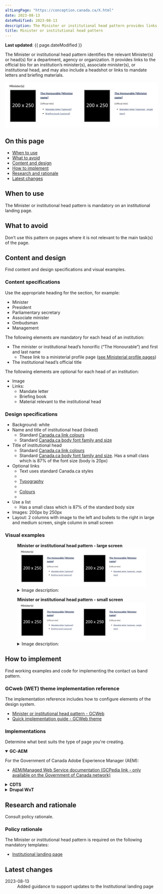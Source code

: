 ```yaml
---
altLangPage: "https://conception.canada.ca/X.html"
date: 2023-08-13
dateModified: 2023-08-13
description: The Minister or institutional head pattern provides links to an institution’s minister(s), including associate minister(s), or its institutional head.
title: Minister or institutional head pattern
---
```

<p><strong>Last updated</strong>: {{ page.dateModified }}</p>
<p>
    The Minister or institutional head pattern identifies the relevant Minister(s) or head(s) for a department, agency or organization. It provides links to the official bio for an institution’s minister(s), associate minister(s), or
    institutional head, and may also include a headshot or links to mandate letters and briefing materials.
</p>
<div class="pattern-demo mrgn-tp-lg mrgn-bttm-xl"><img src="../images/ministers-block-en.png" class="img-responsive" alt="" /></div>
<section>
    <h2>On this page</h2>
    <ul>
        <li><a href="#use">When to use</a></li>
        <li><a href="#avoid">What to avoid</a></li>
        <li><a href="#design">Content and design</a></li>
        <li><a href="#implement">How to implement</a></li>
        <li><a href="#research">Research and rationale</a></li>
        <li><a href="#latest">Latest changes</a></li>
    </ul>
</section>
<section>
    <h2 id="use">When to use</h2>
    <p>The Minister or institutional head pattern is mandatory on an institutional landing page.</p>
</section>
<section>
    <h2 id="avoid">What to avoid</h2>
    <p>Don’t use this pattern on pages where it is not relevant to the main task(s) of the page.</p>
</section>
<section>
    <h2 id="design">Content and design</h2>
    <p>Find content and design specifications and visual examples.</p>
    <h3>Content specifications</h3>
    <p>Use the appropriate heading for the section, for example:</p>
    <ul>
        <li>Minister</li>
        <li>President</li>
        <li>Parliamentary secretary</li>
        <li>Associate minister</li>
        <li>Ombudsman</li>
        <li>Management</li>
    </ul>
    <p>The following elements are mandatory for each head of an institution:</p>
    <ul>
        <li>
            The minister or institutional head’s honorific (“The Honourable”) and first and last name
            <ul>
                <li>These link to a ministerial profile page (<a href="https://design.canada.ca/mandatory-templates/ministerial-profile-pages.html">see Ministerial profile pages</a>)</li>
            </ul>
        </li>
        <li>The institutional head’s official title</li>
    </ul>
    <p>The following elements are optional for each head of an institution:</p>
    <ul>
        <li>Image</li>
        <li>
            Links:
            <ul>
                <li>Mandate letter</li>
                <li>Briefing book</li>
                <li>Material relevant to the institutional head</li>
            </ul>
        </li>
    </ul>
    <h3>Design specifications</h3>
    <ul>
        <li>Background: white</li>
        <li>
            Name and title of institutional head (linked)
            <ul>
                <li>Standard <a href="https://design.canada.ca/styles/colours.html">Canada.ca link colours</a></li>
                <li>Standard <a href="https://design.canada.ca/styles/typography.html">Canada.ca body font family and size</a></li>
            </ul>
        </li>
        <li>
            Title of institutional head
            <ul>
                <li>Standard <a href="https://design.canada.ca/styles/colours.html">Canada.ca link colours</a></li>
                <li>Standard <a href="https://design.canada.ca/styles/typography.html">Canada.ca body font family and size</a>. Has a small class which is 87% of the font size (body is 20px)</li>
            </ul>
        </li>
        <li>
            Optional links
            <ul>
                <li>Text uses standard Canada.ca styles</li>
                <li></li>
                <li><a href="https://design.canada.ca/styles/typography.html">Typography</a></li>
                <li></li>
                <li><a href="https://design.canada.ca/styles/colours.html">Colours</a></li>
                <li></li>
            </ul>
        </li>
        <li>
            Use a list
            <ul>
                <li>Has a small class which is 87% of the standard body size</li>
            </ul>
        </li>
        <li>Images: 200px by 250px</li>
        <li>Layout: 2 columns with image to the left and bullets to the right in large and medium screen, single column in small screen</li>
    </ul>
    <h3>Visual examples</h3>
    <div class="pattern-demo mrgn-tp-md mrgn-bttm-md">
        <figure class="mrgn-tp-md mrgn-bttm-lg">
            <figcaption><b>Minister or institutional head pattern - large screen</b></figcaption>
            <img src="../images/ministers-block-en.png" class="img-responsive" alt="Minister or institutional head pattern for large screens. Text version below:" />
            <details>
                <summary class="wb-toggle" data-toggle='{"print":"on"}'>Image description:</summary>
                <p>The Minister or institutional head pattern appears in 2 columns with the heading “Minister(s)”.</p>
                <p>The first column presents a placeholder for an institutional head’s image on the left. The dimensions for the image are 200px x 250px. Information on the right includes:</p>
                <ul>
                    <li>The Honourable [Minister name] (link)</li>
                    <li>[Official title] (text)</li>
                    <li>List item: Mandate letter [optional] (link)</li>
                    <li>List item: Briefing book [optional] (link)</li>
                </ul>
                <p>The second column presents a placeholder for an institutional head’s image on the left. The dimensions for the image are 200px x 250px. Information on the right includes:</p>
                <ul>
                    <li>The Honourable [Minister name] (link)</li>
                    <li>[Official title] (text)</li>
                    <li>List item: Mandate letter [optional - single item] (link)</li>
                </ul>
            </details>
        </figure>
    </div>
    <div class="pattern-demo mrgn-tp-md mrgn-bttm-md">
        <figure class="mrgn-tp-md mrgn-bttm-lg">
            <figcaption><b>Minister or institutional head pattern - small screen</b></figcaption>
            <img src="../images/ministers-block-en.png" class="img-responsive" alt="Minister or institutional head pattern for small screens. Text version below:" />
            <details>
                <summary class="wb-toggle" data-toggle='{"print":"on"}'>Image description:</summary>
                <p>The Minister or institutional head pattern appears in 1 column and 2 items with the heading “Minister(s)”.</p>
                <p>The first column presents a placeholder for an institutional head’s image on the left. The dimensions for the image are 200px x 250px. Information on the right includes:</p>
                <ul>
                    <li>The Honourable [Minister name] (link)</li>
                    <li>[Official title] (text)</li>
                    <li>List item: Mandate letter [optional] (link)</li>
                    <li>List item: Briefing book [optional] (link)</li>
                </ul>
                <p>The second column presents a placeholder for an institutional head’s image on the left. The dimensions for the image are 200px x 250px. Information on the right includes:</p>
                <ul>
                    <li>The Honourable [Minister name] (link)</li>
                    <li>[Official title] (text)</li>
                    <li>List item: Mandate letter [optional - single item] (link)</li>
                </ul>
            </details>
        </figure>
    </div>
</section>
<section>
    <h2 id="implement">How to implement</h2>
    <p>Find working examples and code for implementing the contact us band pattern.</p>
    <h3>GCweb (WET) theme implementation reference</h3>
    <p>The implementation reference includes how to configure elements of the design system.</p>
    <ul>
        <li><a href="">Minister or institutional head pattern - GCWeb</a></li>
        <li><a href="https://wet-boew.github.io/GCWeb/docs/implementing-en.html">Quick implementation guide - GCWeb theme</a></li>
    </ul>
    <h3>Implementations</h3>
    <p>Determine what best suits the type of page you're creating.</p>
    <div class="row">
        <div class="col-md-8">
            <div class="wb-tabs mrgn-tp-lg">
                <div class="tabpanels">
                    <details id="004" open="open">
                        <summary><strong>GC-AEM</strong></summary>
                        <p class="mrgn-tp-lg">For the Government of Canada Adobe Experience Manager (AEM):</p>
                        <ul>
                            <li><a href="https://www.gcpedia.gc.ca/wiki/AEM_GC-specific_Documentation_6.5">AEM/Managed Web Service documentation (GCPedia link - only available on the Government of Canada network)</a></li>
                        </ul>
                    </details>
                    <details id="005">
                        <summary><strong>CDTS</strong></summary>
                        <p class="mrgn-tp-lg">For the Centrally Deployed Templates Solution (CDTS):</p>
                        <ul>
                            <li><a href="https://cenw-wscoe.github.io/sgdc-cdts/docs/index-en.html">CDTS documentation</a></li>
                        </ul>
                    </details>
                    <details id="006">
                        <summary><strong>Drupal WxT</strong></summary>
                        <p class="mrgn-tp-lg">For Drupal WxT:</p>
                        <ul>
                            <li><a href="https://drupalwxt.github.io/en/">Drupal WxT documentation</a></li>
                        </ul>
                    </details>
                </div>
            </div>
        </div>
    </div>
</section>
<section>
    <h2 id="research">Research and rationale</h2>
    <p>Consult policy rationale.</p>
    <h3>Policy rationale</h3>
    <p>The Minister or institutional head pattern is required on the following mandatory templates:</p>
    <ul>
        <li><a href="">Institutional landing page</a></li>
    </ul>
</section>
<section>
    <h2 id="latest">Latest changes</h2>
    <dl class="dl-horizontal">
        <dt>
            <time datetime="2023-08-13" class="link-muted">2023-08-13</time>
        </dt>
        <dd>Added guidance to support updates to the Institutional landing page</dd>
    </dl>
</section>